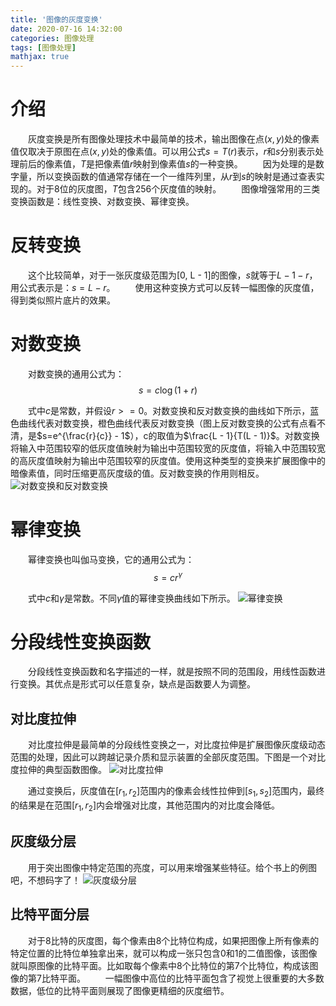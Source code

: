 ```yaml
---
title: '图像的灰度变换'
date: 2020-07-16 14:32:00
categories: 图像处理
tags: [图像处理]
mathjax: true
---
```


# 介绍
&emsp;&emsp;灰度变换是所有图像处理技术中最简单的技术，输出图像在点$(x, y)$处的像素值仅取决于原图在点$(x, y)$处的像素值。可以用公式$s = T(r)$表示，$r$和$s$分别表示处理前后的像素值，$T$是把像素值$r$映射到像素值$s$的一种变换。
&emsp;&emsp;因为处理的是数字量，所以变换函数的值通常存储在一个一维阵列里，从$r$到$s$的映射是通过查表实现的。对于8位的灰度图，$T$包含256个灰度值的映射。
&emsp;&emsp;图像增强常用的三类变换函数是：线性变换、对数变换、幂律变换。

# 反转变换
&emsp;&emsp;这个比较简单，对于一张灰度级范围为[0, L - 1]的图像，$s$就等于$L - 1 - r$，用公式表示是：$s = L - r$。
&emsp;&emsp;使用这种变换方式可以反转一幅图像的灰度值，得到类似照片底片的效果。

# 对数变换
&emsp;&emsp;对数变换的通用公式为：
$$ s = c\log(1 + r) $$

&emsp;&emsp;式中$c$是常数，并假设$r>=0$。对数变换和反对数变换的曲线如下所示，蓝色曲线代表对数变换，橙色曲线代表反对数变换（图上反对数变换的公式有点看不清，是$s=e^{\frac{r}{c}} - 1$），c的取值为$\frac{L - 1}{T(L - 1)}$。对数变换将输入中范围较窄的低灰度值映射为输出中范围较宽的灰度值，将输入中范围较宽的高灰度值映射为输出中范围较窄的灰度值。使用这种类型的变换来扩展图像中的暗像素值，同时压缩更高灰度级的值。反对数变换的作用则相反。
![](/images/image_processing/gray_transformation/logarithmic_transformation.png "对数变换和反对数变换")

# 幂律变换
&emsp;&emsp;幂律变换也叫伽马变换，它的通用公式为：
$$ s = cr^{\gamma} $$

&emsp;&emsp;式中$c$和$\gamma$是常数。不同$\gamma$值的幂律变换曲线如下所示。
![](/images/image_processing/gray_transformation/exponential_transform.png "幂律变换")


# 分段线性变换函数
&emsp;&emsp;分段线性变换函数和名字描述的一样，就是按照不同的范围段，用线性函数进行变换。其优点是形式可以任意复杂，缺点是函数要人为调整。

## 对比度拉伸
&emsp;&emsp;对比度拉伸是最简单的分段线性变换之一，对比度拉伸是扩展图像灰度级动态范围的处理，因此可以跨越记录介质和显示装置的全部灰度范围。下图是一个对比度拉伸的典型函数图像。
![](/images/image_processing/gray_transformation/contrast_stretch.png "对比度拉伸")

&emsp;&emsp;通过变换后，灰度值在$[r_1, r_2]$范围内的像素会线性拉伸到$[s_1, s_2]$范围内，最终的结果是在范围$[r_1, r_2]$内会增强对比度，其他范围内的对比度会降低。

## 灰度级分层
&emsp;&emsp;用于突出图像中特定范围的亮度，可以用来增强某些特征。给个书上的例图吧，不想码字了！
![](/images/image_processing/gray_transformation/grayscale_stratification.png "灰度级分层")

## 比特平面分层
&emsp;&emsp;对于8比特的灰度图，每个像素由8个比特位构成，如果把图像上所有像素的特定位置的比特位单独拿出来，就可以构成一张只包含0和1的二值图像，该图像就叫原图像的比特平面。比如取每个像素中8个比特位的第7个比特位，构成该图像的第7比特平面。
&emsp;&emsp;一幅图像中高位的比特平面包含了视觉上很重要的大多数数据，低位的比特平面则展现了图像更精细的灰度细节。